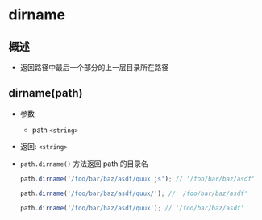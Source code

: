# dirname

## 概述

*   返回路径中最后一个部分的上一层目录所在路径

## dirname(path)

*   参数

    *   path `<string>`

*   返回: `<string>`

*   `path.dirname()` 方法返回 path 的目录名

    ```javascript
    path.dirname('/foo/bar/baz/asdf/quux.js'); // '/foo/bar/baz/asdf'

    path.dirname('/foo/bar/baz/asdf/quux/'); // '/foo/bar/baz/asdf'

    path.dirname('/foo/bar/baz/asdf/quux'); // '/foo/bar/baz/asdf'
    ```
